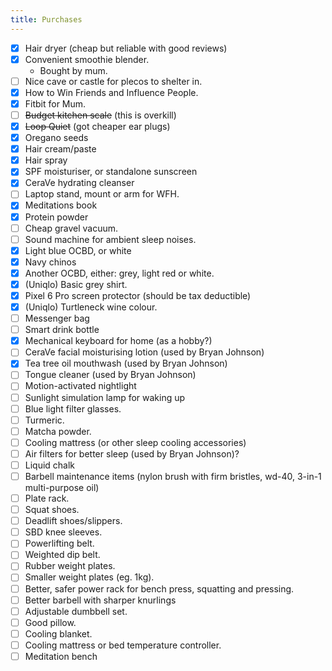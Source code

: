 ```yaml
---
title: Purchases
---
```


- [x] Hair dryer (cheap but reliable with good reviews)
- [x] Convenient smoothie blender.
	- Bought by mum.
- [ ] Nice cave or castle for plecos to shelter in.
- [x] How to Win Friends and Influence People.
- [x] Fitbit for Mum.
- [ ] ~~Budget kitchen scale~~ (this is overkill)
- [x] ~~Loop Quiet~~ (got cheaper ear plugs)
- [x] Oregano seeds
- [x] Hair cream/paste
- [x] Hair spray
- [x] SPF moisturiser, or standalone sunscreen
- [x] CeraVe hydrating cleanser
- [ ] Laptop stand, mount or arm for WFH.
- [x] Meditations book
- [x] Protein powder
- [ ] Cheap gravel vacuum.
- [ ] Sound machine for ambient sleep noises.
- [x] Light blue OCBD, or white
- [x] Navy chinos
- [x] Another OCBD, either: grey, light red or white.
- [x] (Uniqlo) Basic grey shirt.
- [x] Pixel 6 Pro screen protector (should be tax deductible)
- [x] (Uniqlo) Turtleneck wine colour.
- [ ] Messenger bag
- [ ] Smart drink bottle
- [x] Mechanical keyboard for home (as a hobby?)
- [ ] CeraVe facial moisturising lotion (used by Bryan Johnson)
- [x] Tea tree oil mouthwash (used by Bryan Johnson)
- [ ] Tongue cleaner (used by Bryan Johnson)
- [ ] Motion-activated nightlight
- [ ] Sunlight simulation lamp for waking up
- [ ] Blue light filter glasses.
- [ ] Turmeric.
- [ ] Matcha powder.
- [ ] Cooling mattress (or other sleep cooling accessories)
- [ ] Air filters for better sleep (used by Bryan Johnson)?
- [ ] Liquid chalk
- [ ] Barbell maintenance items (nylon brush with firm bristles, wd-40, 3-in-1 multi-purpose oil)
- [ ] Plate rack.
- [ ] Squat shoes.
- [ ] Deadlift shoes/slippers.
- [ ] SBD knee sleeves.
- [ ] Powerlifting belt.
- [ ] Weighted dip belt.
- [ ] Rubber weight plates.
- [ ] Smaller weight plates (eg. 1kg).
- [ ] Better, safer power rack for bench press, squatting and pressing.
- [ ] Better barbell with sharper knurlings
- [ ] Adjustable dumbbell set.
- [ ] Good pillow.
- [ ] Cooling blanket.
- [ ] Cooling mattress or bed temperature controller.
- [ ] Meditation bench
